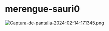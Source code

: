 # merengue-sauri0
[![Captura-de-pantalla-2024-02-14-171345.png](https://i.postimg.cc/L4zZp8vd/Captura-de-pantalla-2024-02-14-171345.png)](https://postimg.cc/Wt14mjQS)

